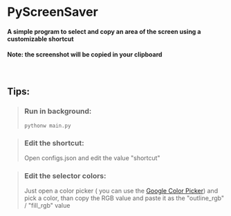 # PyScreenSaver
#### A simple program to select and copy an area of the screen using a customizable shortcut
#### Note: the screenshot will be copied in your clipboard

<br>

## Tips:

> ### Run in background:
>   ```
>   pythonw main.py
>   ```

> ### Edit the shortcut:
> Open configs.json and edit the value "shortcut"

> ### Edit the selector colors:
> Just open a color picker ( you can use the [Google Color Picker](https://www.google.com/search?q=google+color+picker)) and pick a color, than copy the RGB value and paste it as the "outline_rgb" / "fill_rgb" value